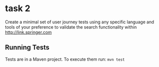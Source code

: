# task 2

Create a minimal set of user journey tests using any specific language and tools of your preference to validate the search functionality within http://link.springer.com

## Running Tests
Tests are in a Maven project. To execute them run: `mvn test`
